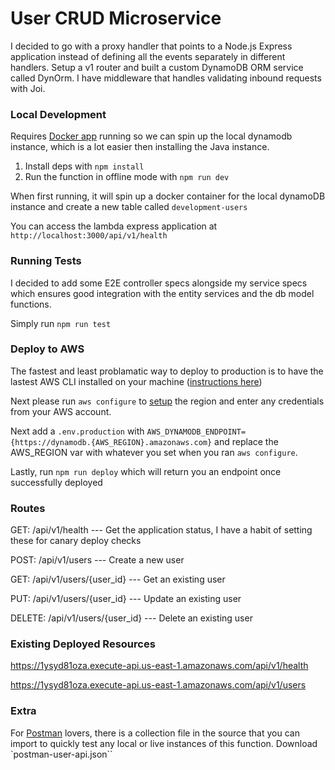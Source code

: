
# User CRUD Microservice 
I decided to go with a proxy handler that points to a Node.js Express application instead of defining all the events separately in different handlers. Setup a v1 router and built a custom DynamoDB ORM service called DynOrm. I have middleware that handles validating inbound requests with Joi.

### Local Development
Requires [Docker app](https://docs.docker.com/desktop/install/mac-install/) running so we can spin up the local dynamodb instance, which is a lot easier then installing the Java instance.

1) Install deps with `npm install`
2) Run the function in offline mode with `npm run dev`

When first running, it will spin up a docker container for the local dynamoDB instance and create a new table called `development-users`

You can access the lambda express application at `http://localhost:3000/api/v1/health`

### Running Tests
I decided to add some E2E controller specs alongside my service specs which ensures good integration with the entity services and the db model functions. 

Simply run `npm run test`


### Deploy to AWS
The fastest and least problamatic way to deploy to production is to have the lastest AWS CLI installed on your machine ([instructions here](https://docs.aws.amazon.com/cli/latest/userguide/getting-started-install.html))

Next please run `aws configure` to [setup](https://docs.aws.amazon.com/cli/latest/reference/configure/) the region and enter any credentials from your AWS account.

Next add a `.env.production` with ```AWS_DYNAMODB_ENDPOINT={https://dynamodb.{AWS_REGION}.amazonaws.com}``` and replace the AWS_REGION var with whatever you set when you ran `aws configure`. 

Lastly, run `npm run deploy` which will return you an endpoint once successfully deployed

### Routes
GET: /api/v1/health --- Get the application status, I have a habit of setting these for canary deploy checks

POST: /api/v1/users --- Create a new user

GET: /api/v1/users/{user_id} --- Get an existing user

PUT: /api/v1/users/{user_id} --- Update an existing user

DELETE: /api/v1/users/{user_id} --- Delete an existing user

### Existing Deployed Resources
https://1ysyd81oza.execute-api.us-east-1.amazonaws.com/api/v1/health

https://1ysyd81oza.execute-api.us-east-1.amazonaws.com/api/v1/users

### Extra
For [Postman](https://www.postman.com/) lovers, there is a collection file in the source that you can import to quickly test any local or live instances of this function. Download `postman-user-api.json``
